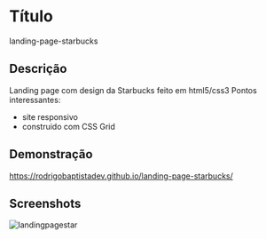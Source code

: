 # Título
landing-page-starbucks

## Descrição
Landing page com design da Starbucks feito em html5/css3
Pontos interessantes:
- site responsivo
- construido com CSS Grid

## Demonstração
https://rodrigobaptistadev.github.io/landing-page-starbucks/

## Screenshots
![landingpagestar](https://user-images.githubusercontent.com/100215559/222498295-6c883618-a661-4ca7-9504-7c3aa15dd695.gif)
